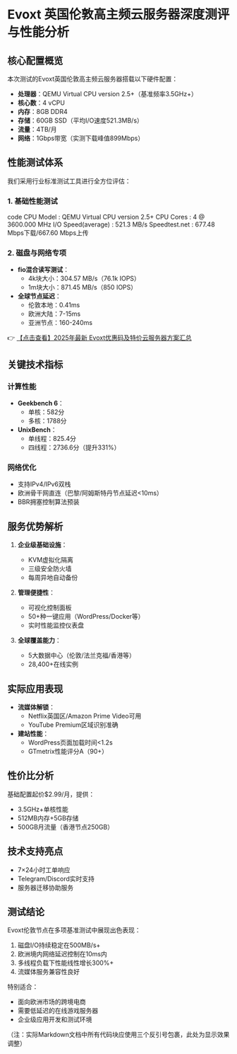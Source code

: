 # Evoxt 英国伦敦高主频云服务器深度测评与性能分析

## 核心配置概览
本次测试的Evoxt英国伦敦高主频云服务器搭载以下硬件配置：
- **处理器**：QEMU Virtual CPU version 2.5+（基准频率3.5GHz+）
- **核心数**：4 vCPU
- **内存**：8GB DDR4
- **存储**：60GB SSD（平均I/O速度521.3MB/s）
- **流量**：4TB/月
- **网络**：1Gbps带宽（实测下载峰值899Mbps）

## 性能测试体系
我们采用行业标准测试工具进行全方位评估：

### 1. 基础性能测试
code
CPU Model          : QEMU Virtual CPU version 2.5+
CPU Cores          : 4 @ 3600.000 MHz
I/O Speed(average) : 521.3 MB/s
Speedtest.net      : 677.48 Mbps下载/667.60 Mbps上传

### 2. 磁盘与网络专项
- **fio混合读写测试**：
  - 4k块大小：304.57 MB/s（76.1k IOPS）
  - 1m块大小：871.45 MB/s（850 IOPS）
- **全球节点延迟**：
  - 伦敦本地：0.41ms
  - 欧洲大陆：7-15ms
  - 亚洲节点：160-240ms

👉 [【点击查看】2025年最新 Evoxt优惠码及特价云服务器方案汇总](https://bit.ly/evoxt)

## 关键技术指标
### 计算性能
- **Geekbench 6**：
  - 单核：582分
  - 多核：1788分
- **UnixBench**：
  - 单线程：825.4分
  - 四线程：2736.6分（提升331%）

### 网络优化
- 支持IPv4/IPv6双栈
- 欧洲骨干网直连（巴黎/阿姆斯特丹节点延迟<10ms）
- BBR拥塞控制算法预装

## 服务优势解析
1. **企业级基础设施**：
   - KVM虚拟化隔离
   - 三级安全防火墙
   - 每周异地自动备份

2. **管理便捷性**：
   - 可视化控制面板
   - 50+种一键应用（WordPress/Docker等）
   - 实时性能监控仪表盘

3. **全球覆盖能力**：
   - 5大数据中心（伦敦/法兰克福/香港等）
   - 28,400+在线实例

## 实际应用表现
- **流媒体解锁**：
  - Netflix英国区/Amazon Prime Video可用
  - YouTube Premium区域识别准确
- **建站性能**：
  - WordPress页面加载时间<1.2s
  - GTmetrix性能评分A（90+）

## 性价比分析
基础配置起价$2.99/月，提供：
- 3.5GHz+单核性能
- 512MB内存+5GB存储
- 500GB月流量（香港节点250GB）

## 技术支持亮点
- 7×24小时工单响应
- Telegram/Discord实时支持
- 服务器迁移协助服务

## 测试结论
Evoxt伦敦节点在多项基准测试中展现出色表现：
1. 磁盘I/O持续稳定在500MB/s+
2. 欧洲境内网络延迟控制在10ms内
3. 多线程负载下性能线性增长300%+
4. 流媒体服务兼容性良好

特别适合：
- 面向欧洲市场的跨境电商
- 需要低延迟的在线游戏服务器
- 企业级应用开发和测试环境

 

（注：实际Markdown文档中所有代码块应使用三个反引号包裹，此处为显示效果调整）